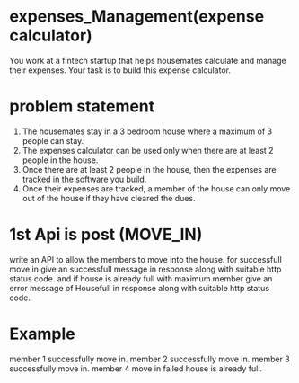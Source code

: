 # expenses_Management(expense calculator)
You work at a fintech startup that helps housemates calculate and manage their expenses.
Your task is to build this expense calculator.

# problem statement
1. The housemates stay in a 3 bedroom house where a maximum of 3 people can stay.
2. The expenses calculator can be used only when there are at least 2 people in the house.
3. Once there are at least 2 people in the house, then the expenses are tracked in the software you build.
4. Once their expenses are tracked, a member of the house can only move out of the house if they have cleared the dues.


# 1st Api is post (MOVE_IN)
write an API to allow the members to move into the house.
for successfull move in give an successfull message in response along with suitable http status code.
and if house is already full with maximum member give an error message of Housefull in response along with suitable http status code.

# Example
member 1 successfully move in.
member 2 successfully move in.
member 3 successfully move in.
member 4 move in failed house is already full.





